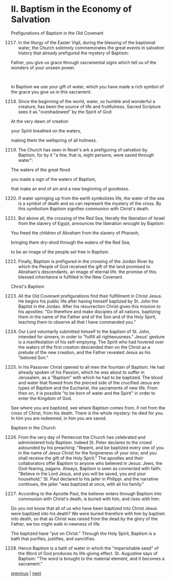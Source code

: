 # II. Baptism in the Economy of Salvation

Prefigurations of Baptism in the Old Covenant

1217. In the liturgy of the Easter Vigil, during the blessing of the baptismal water, the Church solemnly commemorates the great events in salvation history that already prefigured the mystery of Baptism:

Father, you give us grace through sacramental signs which tell us of the wonders of your unseen power.

 

In Baptism we use your gift of water, which you have made a rich symbol of the grace you give us in this sacrament.

1218. Since the beginning of the world, water, so humble and wonderful a creature, has been the source of life and fruitfulness. Sacred Scripture sees it as "oveshadowed" by the Spirit of God:

At the very dawn of creation

your Spirit breathed on the waters,

making them the wellspring of all holiness.

1219. The Church has seen in Noah's ark a prefiguring of salvation by Baptism, for by it "a few, that is, eight persons, were saved through water":

The waters of the great flood

you made a sign of the waters of Baptism,

that make an end of sin and a new beginning of goodness.

1220. If water springing up from the earth symbolizes life, the water of the sea is a symbol of death and so can represent the mystery of the cross. By this symbolism Baptism signifies communion with Christ's death.

1221. But above all, the crossing of the Red Sea, literally the liberation of Israel from the slavery of Egypt, announces the liberation wrought by Baptism:

You freed the children of Abraham from the slavery of Pharaoh,

bringing them dry-shod through the waters of the Red Sea,

to be an image of the people set free in Baptism.

1222. Finally, Baptism is prefigured in the crossing of the Jordan River by which the People of God received the gift of the land promised to Abraham's descendants, an image of eternal life. the promise of this blessed inheritance is fulfilled in the New Covenant.

Christ's Baptism

1223. All the Old Covenant prefigurations find their fulfillment in Christ Jesus. He begins his public life after having himself baptized by St. John the Baptist in the Jordan. After his resurrection Christ gives this mission to his apostles: "Go therefore and make disciples of all nations, baptizing them in the name of the Father and of the Son and of the Holy Spirit, teaching them to observe all that I have commanded you."

1224. Our Lord voluntarily submitted himself to the baptism of St. John, intended for sinners, in order to "fulfill all righteousness." Jesus' gesture is a manifestation of his self-emptying. The Spirit who had hovered over the waters of the first creation descended then on the Christ as a prelude of the new creation, and the Father revealed Jesus as his "beloved Son."

1225. In his Passover Christ opened to all men the fountain of Baptism. He had already spoken of his Passion, which he was about to suffer in Jerusalem, as a "Baptism" with which he had to be baptized. The blood and water that flowed from the pierced side of the crucified Jesus are types of Baptism and the Eucharist, the sacraments of new life. From then on, it is possible "to be born of water and the Spirit" in order to enter the Kingdom of God.

See where you are baptized, see where Baptism comes from, if not from the cross of Christ, from his death. There is the whole mystery: he died for you. In him you are redeemed, in him you are saved.

Baptism in the Church

1226. From the very day of Pentecost the Church has celebrated and administered holy Baptism. Indeed St. Peter declares to the crowd astounded by his preaching: "Repent, and be baptized every one of you in the name of Jesus Christ for the forgiveness of your sins; and you shall receive the gift of the Holy Spirit." The apostles and their collaborators offer Baptism to anyone who believed in Jesus: Jews, the God-fearing, pagans. Always, Baptism is seen as connected with faith: "Believe in the Lord Jesus, and you will be saved, you and your household," St. Paul declared to his jailer in Philippi. and the narrative continues, the jailer "was baptized at once, with all his family."

1227. According to the Apostle Paul, the believer enters through Baptism into communion with Christ's death, is buried with him, and rises with him:

Do you not know that all of us who have been baptized into Christ Jesus were baptized into his death? We were buried therefore with him by baptism into death, so that as Christ was raised from the dead by the glory of the Father, we too might walk in newness of life.

The baptized have "put on Christ." Through the Holy Spirit, Baptism is a bath that purifies, justifies, and sanctifies.

1228. Hence Baptism is a bath of water in which the "imperishable seed" of the Word of God produces its life-giving effect. St. Augustine says of Baptism: "The word is brought to the material element, and it becomes a sacrament."

[previous](https://github.com/Tenari/non-fiction/blob/master/catechism/__P3H.md) | [next](https://github.com/Tenari/non-fiction/blob/master/catechism/__P3J.md)